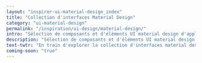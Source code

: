```yaml
---
layout: "inspirer-ui-material-design_index"
title: "Collection d'interfaces Material Design"
category: "ui-material-design"
permalink: "/inspiration/ui-design/material-design/"
intro: "Sélection de composants et d'éléments UI material design d'applications Android. En cours d'élaboration."
description: "Sélection de composants et d'éléments UI material design d'applications Android."
text-twtr: "En train d'explorer la collection d'interfaces material design du @MagDuWebdesign"
coming-soon: "true"
---
```

